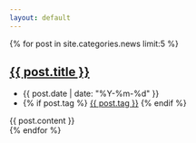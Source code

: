 ```yaml
---
layout: default
---
```

{% for post in site.categories.news limit:5 %}
<div class="section entry">
  <h2><a href="/sapporojs-web{{ post.url }}">{{ post.title }}</a></h2>
  <ul class="info">
    <li class="date">{{ post.date | date: "%Y-%m-%d" }}</li>
    <li class="tag">
    {% if post.tag %}
      <a href="/sapporojs-web/tag/{{ post.tag }}.html">{{ post.tag }}</a>
    {% endif %}
    </li>
  </ul>
  <div class="textBody">
    {{ post.content }}
  </div>
</div>
{% endfor %}
